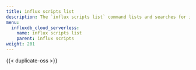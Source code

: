 ```yaml
---
title: influx scripts list
description: The `influx scripts list` command lists and searches for invokable scripts in InfluxDB.
menu:
  influxdb_cloud_serverless:
    name: influx scripts list
    parent: influx scripts
weight: 201
---
```


{{< duplicate-oss >}}
